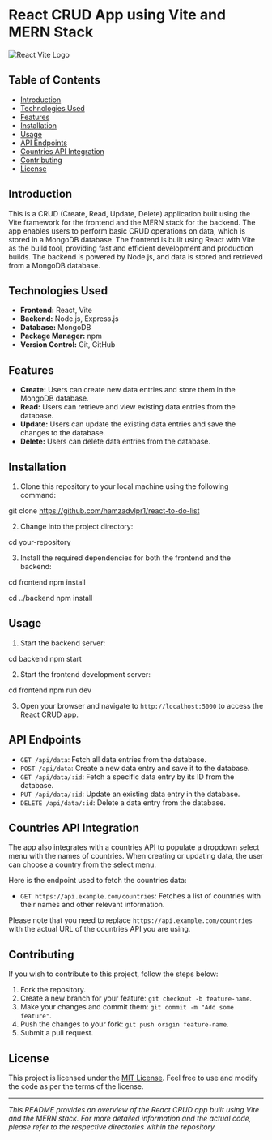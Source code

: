 # React CRUD App using Vite and MERN Stack

![React Vite Logo](https://example.com/react-vite-logo.png)

## Table of Contents

- [Introduction](#introduction)
- [Technologies Used](#technologies-used)
- [Features](#features)
- [Installation](#installation)
- [Usage](#usage)
- [API Endpoints](#api-endpoints)
- [Countries API Integration](#countries-api-integration)
- [Contributing](#contributing)
- [License](#license)

## Introduction

This is a CRUD (Create, Read, Update, Delete) application built using the Vite framework for the frontend and the MERN stack for the backend. The app enables users to perform basic CRUD operations on data, which is stored in a MongoDB database. The frontend is built using React with Vite as the build tool, providing fast and efficient development and production builds. The backend is powered by Node.js, and data is stored and retrieved from a MongoDB database.

## Technologies Used

- **Frontend:** React, Vite
- **Backend:** Node.js, Express.js
- **Database:** MongoDB
- **Package Manager:** npm
- **Version Control:** Git, GitHub

## Features

- **Create:** Users can create new data entries and store them in the MongoDB database.
- **Read:** Users can retrieve and view existing data entries from the database.
- **Update:** Users can update the existing data entries and save the changes to the database.
- **Delete:** Users can delete data entries from the database.

## Installation

1. Clone this repository to your local machine using the following command:



git clone https://github.com/hamzadvlpr1/react-to-do-list


2. Change into the project directory:

cd your-repository


3. Install the required dependencies for both the frontend and the backend:

cd frontend
npm install

cd ../backend
npm install


## Usage

1. Start the backend server:

cd backend
npm start


2. Start the frontend development server:


cd frontend
npm run dev



3. Open your browser and navigate to `http://localhost:5000` to access the React CRUD app.

## API Endpoints

- `GET /api/data`: Fetch all data entries from the database.
- `POST /api/data`: Create a new data entry and save it to the database.
- `GET /api/data/:id`: Fetch a specific data entry by its ID from the database.
- `PUT /api/data/:id`: Update an existing data entry in the database.
- `DELETE /api/data/:id`: Delete a data entry from the database.

## Countries API Integration

The app also integrates with a countries API to populate a dropdown select menu with the names of countries. When creating or updating data, the user can choose a country from the select menu.

Here is the endpoint used to fetch the countries data:

- `GET https://api.example.com/countries`: Fetches a list of countries with their names and other relevant information.

Please note that you need to replace `https://api.example.com/countries` with the actual URL of the countries API you are using.

## Contributing

If you wish to contribute to this project, follow the steps below:

1. Fork the repository.
2. Create a new branch for your feature: `git checkout -b feature-name`.
3. Make your changes and commit them: `git commit -m "Add some feature"`.
4. Push the changes to your fork: `git push origin feature-name`.
5. Submit a pull request.

## License

This project is licensed under the [MIT License](https://opensource.org/licenses/MIT). Feel free to use and modify the code as per the terms of the license.

---

_This README provides an overview of the React CRUD app built using Vite and the MERN stack. For more detailed information and the actual code, please refer to the respective directories within the repository._
